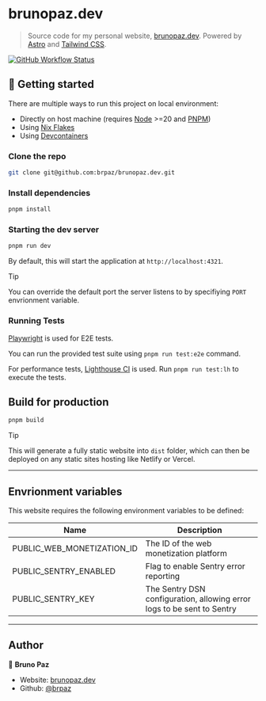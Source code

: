 # brunopaz.dev

> Source code for my personal website, [brunopaz.dev](https://brunopaz.dev). Powered by [Astro](https://astro.build/) and [Tailwind CSS](https://tailwindcss.com/).

[![GitHub Workflow Status](https://img.shields.io/github/workflow/status/brpaz/brunopaz.dev/ci?style=for-the-badge)](https://github.com/brpaz/brunopaz.dev/actions)

## 🚀 Getting started

There are multiple ways to run this project on local environment:

- Directly on host machine (requires [Node](https://nodejs.org/en) >=20 and [PNPM](https://pnpm.io/))
- Using [Nix Flakes](https://nixos.wiki/wiki/Flakes)
- Using [Devcontainers](https://containers.dev/)

### Clone the repo

```sh
git clone git@github.com:brpaz/brunopaz.dev.git
```

### Install dependencies

```sh
pnpm install
```

### Starting the dev server

```sh
pnpm run dev
```

By default, this will start the application at `http://localhost:4321`.

> [!TIP]
> You can override the default port the server listens to by specifiying `PORT` envrionment variable.

### Running Tests

[Playwright](https://playwright.dev) is used for E2E tests.

You can run the provided test suite using `pnpm run test:e2e` command.

For performance tests, [Lighthouse CI](https://github.com/GoogleChrome/lighthouse-ci) is used. Run `pnpm run test:lh` to execute the tests.

## Build for production

```sh
pnpm build
```

> [!TIP]
> This will generate a fully static website into `dist` folder, which can then be deployed on any static sites hosting like Netlify or Vercel.

---

## Envrionment variables

This website requires the following environment variables to be defined:

| Name                       | Description                                                            |
| -------------------------- | ---------------------------------------------------------------------- |
| PUBLIC_WEB_MONETIZATION_ID | The ID of the web monetization platform                                |
| PUBLIC_SENTRY_ENABLED      | Flag to enable Sentry error reporting                                  |
| PUBLIC_SENTRY_KEY          | The Sentry DSN configuration, allowing error logs to be sent to Sentry |

---

## Author

👤 **Bruno Paz**

- Website: [brunopaz.dev](https://brunopaz.dev)
- Github: [@brpaz](https://github.com/brpaz)

